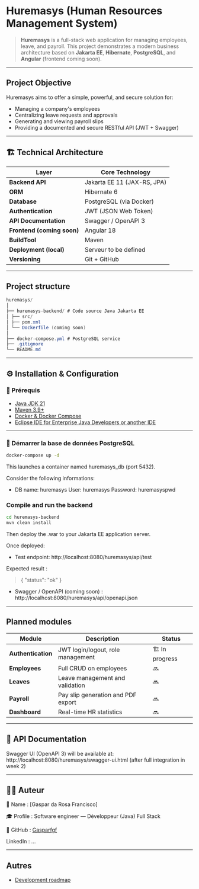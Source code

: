 # Huremasys (Human Resources Management System)

> **Huremasys** is a full-stack web application for managing employees, leave, and payroll.
> This project demonstrates a modern business architecture based on **Jakarta EE**, **Hibernate**, **PostgreSQL**, and **Angular** (frontend coming soon).

---

## Project Objective

Huremasys aims to offer a simple, powerful, and secure solution for:
- Managing a company's employees
- Centralizing leave requests and approvals
- Generating and viewing payroll slips
- Providing a documented and secure RESTful API (JWT + Swagger)

---

## 🏗️ Technical Architecture

| Layer | Core Technology |
|---------|------------------------|
| **Backend API** | Jakarta EE 11 (JAX-RS, JPA) |
| **ORM** | Hibernate 6 |
| **Database** | PostgreSQL (via Docker) |
| **Authentication** | JWT (JSON Web Token) |
| **API Documentation** | Swagger / OpenAPI 3 |
| **Frontend (coming soon)** | Angular 18 |
| **BuildTool** | Maven |
| **Deployment (local)** | Serveur to be defined |
| **Versioning** | Git + GitHub |

---

## Project structure

```java
huremasys/
│
├── huremasys-backend/ # Code source Java Jakarta EE
│ ├── src/
│ ├── pom.xml
│ └── Dockerfile (coming soon)
│
├── docker-compose.yml # PostgreSQL service
├── .gitignore
└── README.md
```

---

## ⚙️ Installation & Configuration

### 🔧 Prérequis

- [Java JDK 21](https://www.oracle.com/java/technologies/downloads/)
- [Maven 3.9+](https://maven.apache.org/)
- [Docker & Docker Compose](https://www.docker.com/)
- [Eclipse IDE for Enterprise Java Developers or another IDE](https://eclipse.org/downloads/)

---

### 🐘 Démarrer la base de données PostgreSQL

```bash
docker-compose up -d
```
This launches a container named huremasys_db (port 5432).

Consider the following informations:
- DB name: huremasys
User: huremasys
Password: huremasyspwd

### Compile and run the backend
```bash
cd huremasys-backend
mvn clean install
```
Then deploy the .war to your Jakarta EE application server.

Once deployed:

- Test endpoint: http://localhost:8080/huremasys/api/test

Expected result :
> { "status": "ok" }

- Swagger / OpenAPI (coming soon) : http://localhost:8080/huremasys/api/openapi.json

---

## Planned modules

| Module             | Description                                 | Status       |
| ------------------ | ------------------------------------------- | ------------ |
| **Authentication** | JWT login/logout, role management         | 🏗️ In progress |
| **Employees**      | Full CRUD on employees               | 🔜           |
| **Leaves**         | Leave management and validation            | 🔜           |
| **Payroll**        | Pay slip generation and PDF export | 🔜           |
| **Dashboard**      | Real-time HR statistics               | 🔜           |

---

## 📘 API Documentation

Swagger UI (OpenAPI 3) will be available at: http://localhost:8080/huremasys/swagger-ui.html
(after full integration in week 2)

---

## 🧑‍💻 Auteur

💼 Name : [Gaspar da Rosa Francisco]

🎓 Profile : Software engineer — Développeur (Java) Full Stack

🔗 GitHub : [Gasparfgf](https://github.com/Gasparfgf)

LinkedIn : ...

---

## Autres

- [Development roadmap](https://github.com/Gasparfgf/huremasys/blob/1-set-up-project-and-infrastructure/huremasys-backend/doc/development.md)



